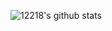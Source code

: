 ![12218's github stats](https://github-readme-stats.vercel.app/api?username=12218&show_icons=true&theme=dark)
